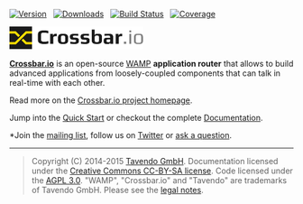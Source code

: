 [![Version](https://img.shields.io/pypi/v/crossbar.svg)](https://pypi.python.org/pypi/crossbar)
&nbsp; [![Downloads](https://img.shields.io/pypi/dm/crossbar.svg)](https://pypi.python.org/pypi/crossbar)
&nbsp; [![Build Status](https://travis-ci.org/crossbario/crossbar.svg?branch=master)](https://travis-ci.org/crossbario/crossbar)
&nbsp; [![Coverage](https://img.shields.io/codecov/c/github/crossbario/crossbar/master.svg)](https://codecov.io/github/crossbario/crossbar)

[![Crossbar.io Logo](legal/crossbar_icon_and_text_vectorized.png)](http://crossbar.io/)

**[Crossbar.io](http://crossbar.io)** is an open-source [WAMP](http://wamp.ws/) **application router** that allows to build advanced applications from loosely-coupled components that can talk in real-time with each other.

Read more on the [Crossbar.io project homepage](http://crossbar.io).

Jump into the [Quick Start](http://crossbar.io/docs/Quick-Start/) or checkout the complete [Documentation](http://crossbar.io/docs/).

*Join the [mailing list](https://groups.google.com/forum/#!forum/crossbario), follow us on [Twitter](https://twitter.com/crossbario) or [ask a question](http://stackoverflow.com/questions/ask?tags=crossbar,wamp).

---

> Copyright (C) 2014-2015 [Tavendo GmbH](http://www.tavendo.com). Documentation licensed under the [Creative Commons CC-BY-SA license](http://creativecommons.org/licenses/by-sa/3.0/). Code licensed under the [AGPL 3.0](http://www.gnu.org/licenses/agpl-3.0.en.html). "WAMP", "Crossbar.io" and "Tavendo" are trademarks of Tavendo GmbH. Please see the [legal notes](legal/README.md).
